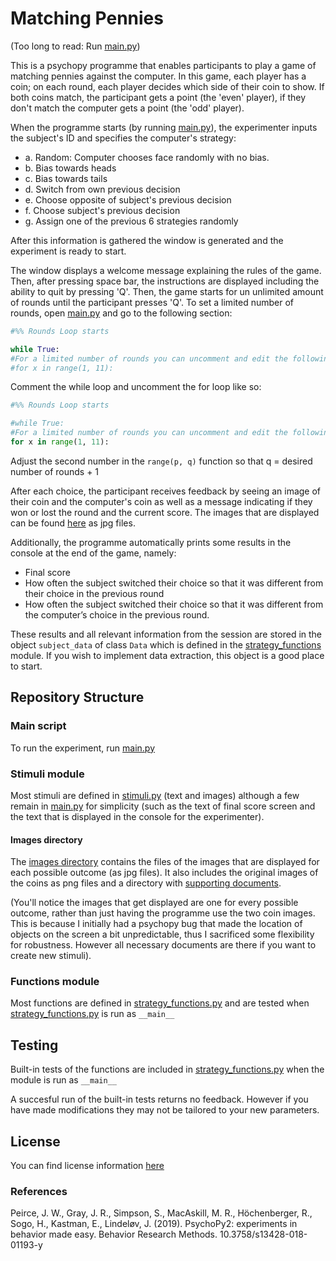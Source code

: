 # Matching Pennies

(Too long to read: Run [main.py][main])

This is a psychopy programme that enables participants to play a game of matching pennies against the computer. In this game, each player has a coin; on each round, each player decides which side of their coin to show. If both coins match, the participant gets a point (the 'even' player), if they don't match the computer gets a point (the 'odd' player).

When the programme starts (by running [main.py][main]), the experimenter inputs the subject's ID and specifies the computer's strategy:
- a. Random: Computer chooses face randomly with no bias.
- b. Bias towards heads
- c. Bias towards tails
- d. Switch from own previous decision
- e. Choose opposite of subject's previous decision
- f. Choose subject's previous decision
- g. Assign one of the previous 6 strategies randomly

After this information is gathered the window is generated and the experiment is ready to start.

The window displays a welcome message explaining the rules of the game. Then, after pressing space bar, the instructions are displayed including the ability to quit by pressing 'Q'. Then, the game starts for un unlimited amount of rounds until the participant presses 'Q'. To set a limited number of rounds, open [main.py][main] and go to the following section:
```python
#%% Rounds Loop starts

while True:
#For a limited number of rounds you can uncomment and edit the following line of code (and comment the previous line):
#for x in range(1, 11):
```
Comment the while loop and uncomment the for loop like so:
```python
#%% Rounds Loop starts

#while True:
#For a limited number of rounds you can uncomment and edit the following line of code (and comment the previous line):
for x in range(1, 11):
```
Adjust the second number in the ```range(p, q)``` function so that q = desired number of rounds + 1

After each choice, the participant receives feedback by seeing an image of their coin and the computer's coin as well as a message indicating if they won or lost the round and the current score. The images that are displayed can be found [here][images] as jpg files.

Additionally, the programme automatically prints some results in the console at the end of the game, namely:
  - Final score
  - How often the subject switched their choice so that it was different from their choice in the previous round
  - How often the subject switched their choice so that it was different from the computer’s choice in the previous round.

These results and all relevant information from the session are stored in the object ```subject_data``` of class ```Data``` which is defined in the [strategy_functions][strategy] module. If you wish to implement data extraction, this object is a good place to start.

## Repository Structure

### Main script
To run the experiment, run [main.py][main]

### Stimuli module
Most stimuli are defined in [stimuli.py][stimuli] (text and images) although a few remain in [main.py][main] for simplicity (such as the text of final score screen and the text that is displayed in the console for the experimenter).

#### Images directory
The [images directory][images] contains the files of the images that are displayed for each possible outcome (as jpg files). It also includes the original images of the coins as png files and a directory with [supporting documents][supporting documents].

(You'll notice the images that get displayed are one for every possible outcome, rather than just having the programme use the two coin images. This is because I initially had a psychopy bug that made the location of objects on the screen a bit unpredictable, thus I sacrificed some flexibility for robustness. However all necessary documents are there if you want to create new stimuli).

### Functions module
Most functions are defined in [strategy_functions.py][strategy] and are tested when [strategy_functions.py][strategy] is run as ```__main__```



## Testing
Built-in tests of the functions are included in [strategy_functions.py][strategy] when the module is run as ```__main__```

A succesful run of the built-in tests returns no feedback. However if you have made modifications they may not be tailored to your new parameters.

## License
You can find license information [here][license]

### References

Peirce, J. W., Gray, J. R., Simpson, S., MacAskill, M. R., Höchenberger, R., Sogo, H., Kastman, E., Lindeløv,
J. (2019). PsychoPy2: experiments in behavior made easy. Behavior Research Methods. 10.3758/s13428-018-
01193-y


[main]: ../master/main.py
[stimuli]: ../master/stimuli.py
[strategy]: ../master/strategy_functions.py
[images]: ../master/images
[supporting documents]: images/supporting_docs
[license]: /LICENSE

